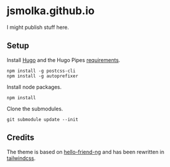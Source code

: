 # jsmolka.github.io
I might publish stuff here.

## Setup
Install [Hugo](https://github.com/gohugoio/hugo) and the Hugo Pipes [requirements](https://gohugo.io/hugo-pipes/postcss/).

```
npm install -g postcss-cli
npm install -g autoprefixer
```

Install node packages.

```
npm install
```

Clone the submodules.

```
git submodule update --init
```

## Credits
The theme is based on [hello-friend-ng](https://github.com/rhazdon/hugo-theme-hello-friend-ng) and has been rewritten in [tailwindcss](https://github.com/tailwindcss/tailwindcss).

